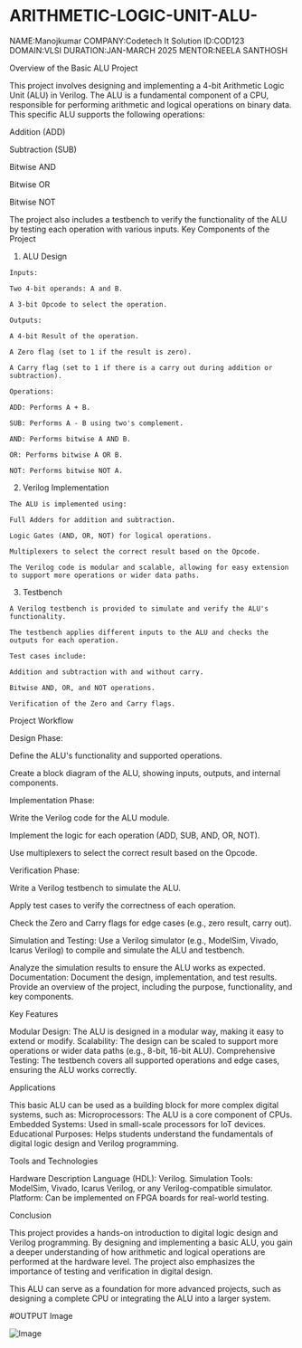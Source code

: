 # ARITHMETIC-LOGIC-UNIT-ALU-
NAME:Manojkumar
COMPANY:Codetech It Solution
ID:COD123
DOMAIN:VLSI
DURATION:JAN-MARCH 2025
MENTOR:NEELA SANTHOSH


Overview of the Basic ALU Project

This project involves designing and implementing a 4-bit Arithmetic Logic Unit (ALU) in Verilog. The ALU is a fundamental component of a CPU, responsible for performing arithmetic and logical operations on binary data. This specific ALU supports the following operations:

Addition (ADD)

Subtraction (SUB)

Bitwise AND

Bitwise OR

Bitwise NOT

The project also includes a testbench to verify the functionality of the ALU by testing each operation with various inputs. Key Components of the Project

1.    ALU Design

    Inputs:

    Two 4-bit operands: A and B.

    A 3-bit Opcode to select the operation.

    Outputs:

    A 4-bit Result of the operation.

    A Zero flag (set to 1 if the result is zero).

    A Carry flag (set to 1 if there is a carry out during addition or subtraction).

    Operations:

    ADD: Performs A + B.

    SUB: Performs A - B using two's complement.

    AND: Performs bitwise A AND B.

    OR: Performs bitwise A OR B.

    NOT: Performs bitwise NOT A.

 2.   Verilog Implementation

    The ALU is implemented using:

    Full Adders for addition and subtraction.

    Logic Gates (AND, OR, NOT) for logical operations.

    Multiplexers to select the correct result based on the Opcode.

    The Verilog code is modular and scalable, allowing for easy extension to support more operations or wider data paths.

3.    Testbench

    A Verilog testbench is provided to simulate and verify the ALU's functionality.

    The testbench applies different inputs to the ALU and checks the outputs for each operation.

    Test cases include:

    Addition and subtraction with and without carry.

    Bitwise AND, OR, and NOT operations.

    Verification of the Zero and Carry flags.

Project Workflow

Design Phase:

Define the ALU's functionality and supported operations.

Create a block diagram of the ALU, showing inputs, outputs, and internal components.

Implementation Phase:

Write the Verilog code for the ALU module.

Implement the logic for each operation (ADD, SUB, AND, OR, NOT).

Use multiplexers to select the correct result based on the Opcode.

Verification Phase:

Write a Verilog testbench to simulate the ALU.

Apply test cases to verify the correctness of each operation.

Check the Zero and Carry flags for edge cases (e.g., zero result, carry out).

Simulation and Testing:
Use a Verilog simulator (e.g., ModelSim, Vivado, Icarus Verilog) to compile and simulate the ALU and testbench.

Analyze the simulation results to ensure the ALU works as expected. Documentation: Document the design, implementation, and test results. Provide an overview of the project, including the purpose, functionality, and key components.

Key Features

Modular Design: The ALU is designed in a modular way, making it easy to extend or modify. Scalability: The design can be scaled to support more operations or wider data paths (e.g., 8-bit, 16-bit ALU). Comprehensive Testing: The testbench covers all supported operations and edge cases, ensuring the ALU works correctly.

Applications

This basic ALU can be used as a building block for more complex digital systems, such as: Microprocessors: The ALU is a core component of CPUs. Embedded Systems: Used in small-scale processors for IoT devices. Educational Purposes: Helps students understand the fundamentals of digital logic design and Verilog programming.

Tools and Technologies

Hardware Description Language (HDL): Verilog. Simulation Tools: ModelSim, Vivado, Icarus Verilog, or any Verilog-compatible simulator. Platform: Can be implemented on FPGA boards for real-world testing.

Conclusion

This project provides a hands-on introduction to digital logic design and Verilog programming. By designing and implementing a basic ALU, you gain a deeper understanding of how arithmetic and logical operations are performed at the hardware level. The project also emphasizes the importance of testing and verification in digital design.

This ALU can serve as a foundation for more advanced projects, such as designing a complete CPU or integrating the ALU into a larger system.

#OUTPUT Image

![Image](https://github.com/user-attachments/assets/cff05446-c523-4221-ade3-1868616aba7f)
